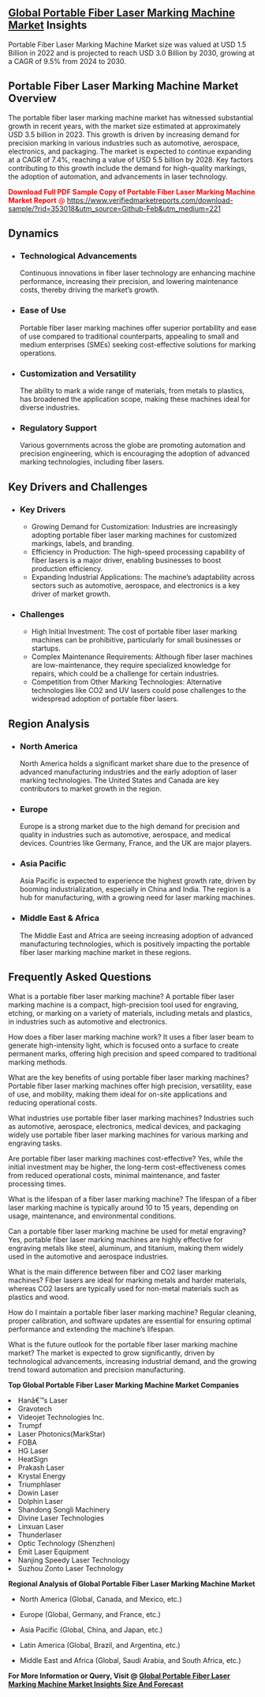 <h2><a href="https://www.verifiedmarketreports.com/download-sample/?rid=353018&amp;utm_source=Github&amp;utm_medium=221" target="_blank">Global Portable Fiber Laser Marking Machine Market</a> Insights</h2><p>Portable Fiber Laser Marking Machine Market size was valued at USD 1.5 Billion in 2022 and is projected to reach USD 3.0 Billion by 2030, growing at a CAGR of 9.5% from 2024 to 2030.</p><p> <h2>Portable Fiber Laser Marking Machine Market Overview</h2> <p>The portable fiber laser marking machine market has witnessed substantial growth in recent years, with the market size estimated at approximately USD 3.5 billion in 2023. This growth is driven by increasing demand for precision marking in various industries such as automotive, aerospace, electronics, and packaging. The market is expected to continue expanding at a CAGR of 7.4%, reaching a value of USD 5.5 billion by 2028. Key factors contributing to this growth include the demand for high-quality markings, the adoption of automation, and advancements in laser technology.</p> <p><p><span class=""><span style="color: #ff0000;"><strong>Download Full PDF Sample Copy of Portable Fiber Laser Marking Machine Market Report</strong> @ </span><a href="https://www.verifiedmarketreports.com/download-sample/?rid=353018&amp;utm_source=Github-Feb&amp;utm_medium=221" target="_blank">https://www.verifiedmarketreports.com/download-sample/?rid=353018&amp;utm_source=Github-Feb&amp;utm_medium=221</a></span></p></p> <h2>Dynamics</h2> <ul> <li><h3>Technological Advancements</h3> Continuous innovations in fiber laser technology are enhancing machine performance, increasing their precision, and lowering maintenance costs, thereby driving the market’s growth.</li> <li><h3>Ease of Use</h3> Portable fiber laser marking machines offer superior portability and ease of use compared to traditional counterparts, appealing to small and medium enterprises (SMEs) seeking cost-effective solutions for marking operations.</li> <li><h3>Customization and Versatility</h3> The ability to mark a wide range of materials, from metals to plastics, has broadened the application scope, making these machines ideal for diverse industries.</li> <li><h3>Regulatory Support</h3> Various governments across the globe are promoting automation and precision engineering, which is encouraging the adoption of advanced marking technologies, including fiber lasers.</li> </ul> <h2>Key Drivers and Challenges</h2> <ul> <li><h3>Key Drivers</h3> <ul> <li>Growing Demand for Customization: Industries are increasingly adopting portable fiber laser marking machines for customized markings, labels, and branding.</li> <li>Efficiency in Production: The high-speed processing capability of fiber lasers is a major driver, enabling businesses to boost production efficiency.</li> <li>Expanding Industrial Applications: The machine’s adaptability across sectors such as automotive, aerospace, and electronics is a key driver of market growth.</li> </ul> </li> <li><h3>Challenges</h3> <ul> <li>High Initial Investment: The cost of portable fiber laser marking machines can be prohibitive, particularly for small businesses or startups.</li> <li>Complex Maintenance Requirements: Although fiber laser machines are low-maintenance, they require specialized knowledge for repairs, which could be a challenge for certain industries.</li> <li>Competition from Other Marking Technologies: Alternative technologies like CO2 and UV lasers could pose challenges to the widespread adoption of portable fiber lasers.</li> </ul> </li> </ul> <h2>Region Analysis</h2> <ul> <li><h3>North America</h3> North America holds a significant market share due to the presence of advanced manufacturing industries and the early adoption of laser marking technologies. The United States and Canada are key contributors to market growth in the region.</li> <li><h3>Europe</h3> Europe is a strong market due to the high demand for precision and quality in industries such as automotive, aerospace, and medical devices. Countries like Germany, France, and the UK are major players.</li> <li><h3>Asia Pacific</h3> Asia Pacific is expected to experience the highest growth rate, driven by booming industrialization, especially in China and India. The region is a hub for manufacturing, with a growing need for laser marking machines.</li> <li><h3>Middle East & Africa</h3> The Middle East and Africa are seeing increasing adoption of advanced manufacturing technologies, which is positively impacting the portable fiber laser marking machine market in these regions.</li> </ul> <h2>Frequently Asked Questions</h2> <p>What is a portable fiber laser marking machine? A portable fiber laser marking machine is a compact, high-precision tool used for engraving, etching, or marking on a variety of materials, including metals and plastics, in industries such as automotive and electronics.</p> <p>How does a fiber laser marking machine work? It uses a fiber laser beam to generate high-intensity light, which is focused onto a surface to create permanent marks, offering high precision and speed compared to traditional marking methods.</p> <p>What are the key benefits of using portable fiber laser marking machines? Portable fiber laser marking machines offer high precision, versatility, ease of use, and mobility, making them ideal for on-site applications and reducing operational costs.</p> <p>What industries use portable fiber laser marking machines? Industries such as automotive, aerospace, electronics, medical devices, and packaging widely use portable fiber laser marking machines for various marking and engraving tasks.</p> <p>Are portable fiber laser marking machines cost-effective? Yes, while the initial investment may be higher, the long-term cost-effectiveness comes from reduced operational costs, minimal maintenance, and faster processing times.</p> <p>What is the lifespan of a fiber laser marking machine? The lifespan of a fiber laser marking machine is typically around 10 to 15 years, depending on usage, maintenance, and environmental conditions.</p> <p>Can a portable fiber laser marking machine be used for metal engraving? Yes, portable fiber laser marking machines are highly effective for engraving metals like steel, aluminum, and titanium, making them widely used in the automotive and aerospace industries.</p> <p>What is the main difference between fiber and CO2 laser marking machines? Fiber lasers are ideal for marking metals and harder materials, whereas CO2 lasers are typically used for non-metal materials such as plastics and wood.</p> <p>How do I maintain a portable fiber laser marking machine? Regular cleaning, proper calibration, and software updates are essential for ensuring optimal performance and extending the machine’s lifespan.</p> <p>What is the future outlook for the portable fiber laser marking machine market? The market is expected to grow significantly, driven by technological advancements, increasing industrial demand, and the growing trend toward automation and precision manufacturing.</p> </p><p><strong>Top Global Portable Fiber Laser Marking Machine Market Companies</strong></p><div data-test-id=""><p><li>Hanâ€™s Laser</li><li> Gravotech</li><li> Videojet Technologies Inc.</li><li> Trumpf</li><li> Laser Photonics(MarkStar)</li><li> FOBA</li><li> HG Laser</li><li> HeatSign</li><li> Prakash Laser</li><li> Krystal Energy</li><li> Triumphlaser</li><li> Dowin Laser</li><li> Dolphin Laser</li><li> Shandong Songli Machinery</li><li> Divine Laser Technologies</li><li> Linxuan Laser</li><li> Thunderlaser</li><li> Optic Technology (Shenzhen)</li><li> Emit Laser Equipment</li><li> Nanjing Speedy Laser Technology</li><li> Suzhou Zonto Laser Technology</li></p><div><strong>Regional Analysis of&nbsp;Global Portable Fiber Laser Marking Machine Market</strong></div><ul><li dir="ltr"><p dir="ltr">North America&nbsp;(Global, Canada, and Mexico, etc.)</p></li><li dir="ltr"><p dir="ltr">Europe (Global, Germany, and France, etc.)</p></li><li dir="ltr"><p dir="ltr">Asia Pacific&nbsp;(Global, China, and Japan, etc.)</p></li><li dir="ltr"><p dir="ltr">Latin America&nbsp;(Global, Brazil, and Argentina, etc.)</p></li><li dir="ltr">Middle East and Africa&nbsp;(Global, Saudi Arabia, and South Africa, etc.)</li></ul><p><strong>For More Information or Query, Visit @&nbsp;</strong><strong><a href="https://www.verifiedmarketreports.com/product/portable-fiber-laser-marking-machine-market/?utm_source=Github&amp;utm_medium=221" target="_blank">Global Portable Fiber Laser Marking Machine Market Insights Size And Forecast</a></strong></p></div>
